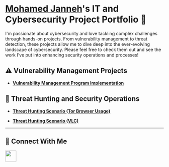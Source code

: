 # <a href="https://www.linkedin.com/in/mojan638">Mohamed Janneh</a>'s IT and Cybersecurity Project Portfolio 🔐

I'm passionate about cybersecurity and love tackling complex challenges through hands-on projects. From vulnerability management to threat detection, these projects allow me to dive deep into the ever-evolving landscape of cybersecurity. Please feel free to check them out and see the work I’ve put into enhancing security operations and processes!


## ⚠️ Vulnerability Management Projects

- **[Vulnerability Management Program Implementation](https://github.com/MohamedJanneh/Vulnerability-Management-Program)**

## 🚨 Threat Hunting and Security Operations

- **[Threat Hunting Scenario (Tor Browser Usage)](https://github.com/MohamedJanneh/threat-hunting-scenario-tor)**

- **[Threat Hunting Scenario (VLC)](https://github.com/MohamedJanneh/threat-hunting-scenario-VLC)**

<hr/>

## 🔗 Connect With Me

<a href="https://www.linkedin.com/in/mojan638" target="_blank">
  <img src="https://img.icons8.com/color/48/000000/linkedin.png" width="35" />
</a>


<!--
<img width="35" alt="image" src="https://github.com/user-attachments/assets/2f41c7cd-5ea8-4475-b451-a37161b6c3fb"> 
<img width="35" alt="image" src="https://github.com/user-attachments/assets/77649969-9910-4994-8b96-74a116cfb2a8">
-->
